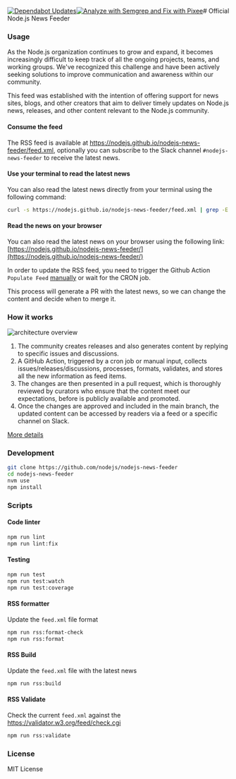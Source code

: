 [![Dependabot Updates](https://github.com/thomas-iniguez-visioli/nodejs-news-feeder/actions/workflows/dependabot/dependabot-updates/badge.svg)](https://github.com/thomas-iniguez-visioli/nodejs-news-feeder/actions/workflows/dependabot/dependabot-updates)[![Analyze with Semgrep and Fix with Pixee](https://github.com/thomas-iniguez-visioli/nodejs-news-feeder/actions/workflows/t.yml/badge.svg)](https://github.com/thomas-iniguez-visioli/nodejs-news-feeder/actions/workflows/t.yml)# Official Node.js News Feeder

### Usage

As the Node.js organization continues to grow and expand, it becomes increasingly difficult to keep track of all the ongoing projects, teams, and working groups. We've recognized this challenge and have been actively seeking solutions to improve communication and awareness within our community.

This feed was established with the intention of offering support for news sites, blogs, and other creators that aim to deliver timely updates on Node.js news, releases, and other content relevant to the Node.js community.


#### Consume the feed
The RSS feed is available at https://nodejs.github.io/nodejs-news-feeder/feed.xml, optionally you can subscribe to the Slack channel `#nodejs-news-feeder` to receive the latest news.

#### Use your terminal to read the latest news
You can also read the latest news directly from your terminal using the following command:

```bash
curl -s https://nodejs.github.io/nodejs-news-feeder/feed.xml | grep -E '(<title>|<link>|<pubDate>)' | sed 's/<[^>]*>//g' | sed 's/^[ \t]*//;s/[ \t]*$//'
```

#### Read the news on your browser

You can also read the latest news on your browser using the following link: [https://nodejs.github.io/nodejs-news-feeder/](https://nodejs.github.io/nodejs-news-feeder/)

In order to update the RSS feed, you need to trigger the Github Action `Populate Feed` [manually](https://github.com/nodejs/nodejs-news-feeder/actions/workflows/populate_feed.yml) or wait for the CRON job.

This process will generate a PR with the latest news, so we can change the content and decide when to merge it.

### How it works

![architecture overview](https://blog.ulisesgascon.com/_next/image?url=%2Fimg%2Farch-nodejs-news-feeder.png&w=1920&q=75)

1. The community creates releases and also generates content by replying to specific issues and discussions.
2. A GitHub Action, triggered by a cron job or manual input, collects issues/releases/discussions, processes, formats, validates, and stores all the new information as feed items.
3. The changes are then presented in a pull request, which is thoroughly reviewed by curators who ensure that the content meet our expectations, before is publicly available and promoted.
4. Once the changes are approved and included in the main branch, the updated content can be accessed by readers via a feed or a specific channel on Slack.

[More details](https://blog.ulisesgascon.com/nodejs-news-feeder)


### Development

```bash
git clone https://github.com/nodejs/nodejs-news-feeder
cd nodejs-news-feeder
nvm use
npm install
```


### Scripts

#### Code linter

```bash
npm run lint
npm run lint:fix
```

#### Testing

```bash
npm run test
npm run test:watch
npm run test:coverage
```

#### RSS formatter

Update the `feed.xml` file format

```bash
npm run rss:format-check
npm run rss:format
```

#### RSS Build

Update the `feed.xml` file with the latest news

```bash
npm run rss:build
```

#### RSS Validate

Check the current `feed.xml` against the https://validator.w3.org/feed/check.cgi

```bash
npm run rss:validate
```

### License

MIT License
